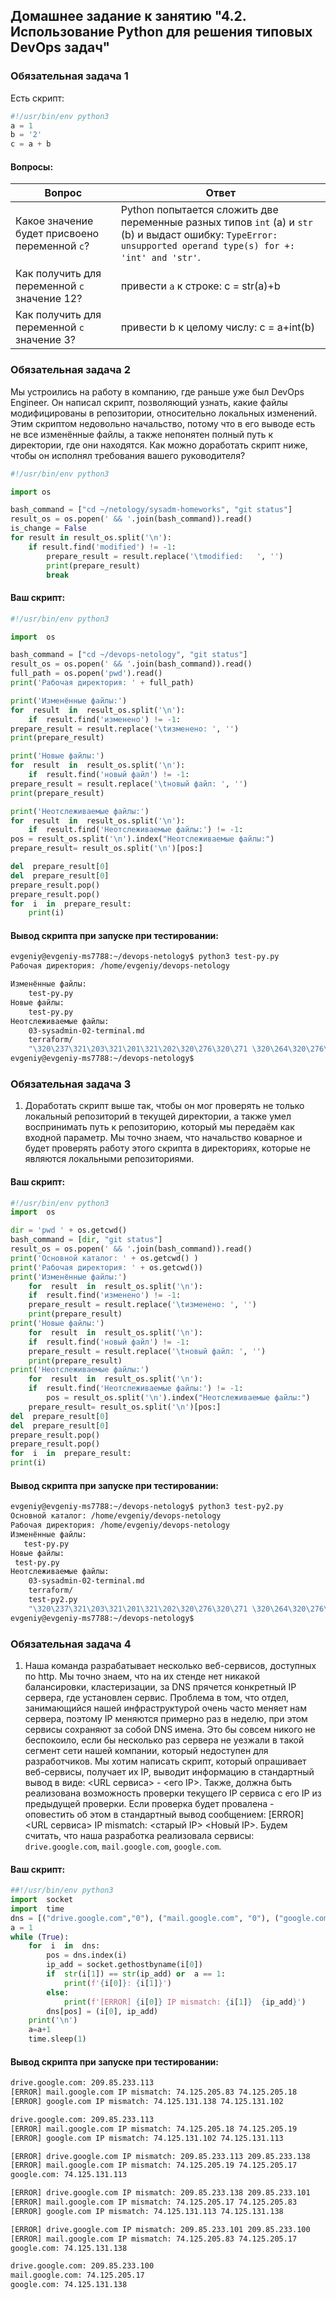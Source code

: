## Домашнее задание к занятию "4.2. Использование Python для решения типовых DevOps задач"

### Обязательная задача 1

Есть скрипт:
```python
#!/usr/bin/env python3
a = 1
b = '2'
c = a + b
```

#### Вопросы:
| Вопрос  | Ответ |
| ------------- | ------------- |
| Какое значение будет присвоено переменной `c`?  | Python попытается сложить две переменные разных типов `int` (a) и `str` (b) и выдаст ошибку: `TypeError: unsupported operand type(s) for +: 'int' and 'str'`.  |
| Как получить для переменной `c` значение 12?  | привести `a` к строке: c = str(a)+b |
| Как получить для переменной `c` значение 3?  | привести b к целому числу: c = a+int(b)  |

### Обязательная задача 2
Мы устроились на работу в компанию, где раньше уже был DevOps Engineer. Он написал скрипт, позволяющий узнать, какие файлы модифицированы в репозитории, относительно локальных изменений. Этим скриптом недовольно начальство, потому что в его выводе есть не все изменённые файлы, а также непонятен полный путь к директории, где они находятся. Как можно доработать скрипт ниже, чтобы он исполнял требования вашего руководителя?

```python
#!/usr/bin/env python3

import os

bash_command = ["cd ~/netology/sysadm-homeworks", "git status"]
result_os = os.popen(' && '.join(bash_command)).read()
is_change = False
for result in result_os.split('\n'):
    if result.find('modified') != -1:
        prepare_result = result.replace('\tmodified:   ', '')
        print(prepare_result)
        break
```

#### Ваш скрипт:
```python
#!/usr/bin/env python3

import  os

bash_command = ["cd ~/devops-netology", "git status"]
result_os = os.popen(' && '.join(bash_command)).read()
full_path = os.popen('pwd').read()
print('Рабочая директория: ' + full_path)

print('Изменённые файлы:')
for  result  in  result_os.split('\n'):
	if  result.find('изменено') != -1:
prepare_result = result.replace('\tизменено: ', '')
print(prepare_result)

print('Новые файлы:')
for  result  in  result_os.split('\n'):
	if  result.find('новый файл') != -1:
prepare_result = result.replace('\tновый файл: ', '')
print(prepare_result)

print('Неотслеживаемые файлы:')
for  result  in  result_os.split('\n'):
	if  result.find('Неотслеживаемые файлы:') != -1:
pos = result_os.split('\n').index("Неотслеживаемые файлы:")
prepare_result= result_os.split('\n')[pos:]

del  prepare_result[0]
del  prepare_result[0]
prepare_result.pop()
prepare_result.pop()
for  i  in  prepare_result:
	print(i)
```

#### Вывод скрипта при запуске при тестировании:
```bash
evgeniy@evgeniy-ms7788:~/devops-netology$ python3 test-py.py 
Рабочая директория: /home/evgeniy/devops-netology

Изменённые файлы:
	test-py.py
Новые файлы:
	test-py.py
Неотслеживаемые файлы:
	03-sysadmin-02-terminal.md
	terraform/
	"\320\237\321\203\321\201\321\202\320\276\320\271 \320\264\320\276\320\272\321\203\320\274\320\265\320\275\321\202"
evgeniy@evgeniy-ms7788:~/devops-netology$
```

### Обязательная задача 3
1. Доработать скрипт выше так, чтобы он мог проверять не только локальный репозиторий в текущей директории, а также умел воспринимать путь к репозиторию, который мы передаём как входной параметр. Мы точно знаем, что начальство коварное и будет проверять работу этого скрипта в директориях, которые не являются локальными репозиториями.

#### Ваш скрипт:
```python
#!/usr/bin/env python3
import  os

dir = 'pwd ' + os.getcwd()
bash_command = [dir, "git status"]
result_os = os.popen(' && '.join(bash_command)).read()
print('Основной каталог: ' + os.getcwd() )
print('Рабочая директория: ' + os.getcwd())
print('Изменённые файлы:')
	for  result  in  result_os.split('\n'):
	if  result.find('изменено') != -1:
	prepare_result = result.replace('\tизменено: ', '')
	print(prepare_result)
print('Новые файлы:')
	for  result  in  result_os.split('\n'):
	if  result.find('новый файл') != -1:
	prepare_result = result.replace('\tновый файл: ', '')
	print(prepare_result)
print('Неотслеживаемые файлы:')
	for  result  in  result_os.split('\n'):
	if  result.find('Неотслеживаемые файлы:') != -1:
		pos = result_os.split('\n').index("Неотслеживаемые файлы:")
	prepare_result= result_os.split('\n')[pos:]
del  prepare_result[0]
del  prepare_result[0]
prepare_result.pop()
prepare_result.pop()
for  i  in  prepare_result:
print(i)
```

#### Вывод скрипта при запуске при тестировании:
```bash
evgeniy@evgeniy-ms7788:~/devops-netology$ python3 test-py2.py 
Основной каталог: /home/evgeniy/devops-netology
Рабочая директория: /home/evgeniy/devops-netology
Изменённые файлы:
   test-py.py
Новые файлы:
 test-py.py
Неотслеживаемые файлы:
	03-sysadmin-02-terminal.md
	terraform/
	test-py2.py
	"\320\237\321\203\321\201\321\202\320\276\320\271 \320\264\320\276\320\272\321\203\320\274\320\265\320\275\321\202"
evgeniy@evgeniy-ms7788:~/devops-netology$ 
```

### Обязательная задача 4
1. Наша команда разрабатывает несколько веб-сервисов, доступных по http. Мы точно знаем, что на их стенде нет никакой балансировки, кластеризации, за DNS прячется конкретный IP сервера, где установлен сервис. Проблема в том, что отдел, занимающийся нашей инфраструктурой очень часто меняет нам сервера, поэтому IP меняются примерно раз в неделю, при этом сервисы сохраняют за собой DNS имена. Это бы совсем никого не беспокоило, если бы несколько раз сервера не уезжали в такой сегмент сети нашей компании, который недоступен для разработчиков. Мы хотим написать скрипт, который опрашивает веб-сервисы, получает их IP, выводит информацию в стандартный вывод в виде: <URL сервиса> - <его IP>. Также, должна быть реализована возможность проверки текущего IP сервиса c его IP из предыдущей проверки. Если проверка будет провалена - оповестить об этом в стандартный вывод сообщением: [ERROR] <URL сервиса> IP mismatch: <старый IP> <Новый IP>. Будем считать, что наша разработка реализовала сервисы: `drive.google.com`, `mail.google.com`, `google.com`.

#### Ваш скрипт:
```python
##!/usr/bin/env python3
import  socket
import  time
dns = [("drive.google.com","0"), ("mail.google.com", "0"), ("google.com", "0")]
a = 1
while (True):
	for  i  in  dns:
		pos = dns.index(i)
		ip_add = socket.gethostbyname(i[0])
		if  str(i[1]) == str(ip_add) or  a == 1:
			print(f'{i[0]}: {i[1]}')
		else:
			print(f'[ERROR] {i[0]} IP mismatch: {i[1]}  {ip_add}')
		dns[pos] = (i[0], ip_add)
	print('\n')
	a=a+1
	time.sleep(1)
```

#### Вывод скрипта при запуске при тестировании:
```bash
drive.google.com: 209.85.233.113
[ERROR] mail.google.com IP mismatch: 74.125.205.83 74.125.205.18
[ERROR] google.com IP mismatch: 74.125.131.138 74.125.131.102

drive.google.com: 209.85.233.113
[ERROR] mail.google.com IP mismatch: 74.125.205.18 74.125.205.19
[ERROR] google.com IP mismatch: 74.125.131.102 74.125.131.113

[ERROR] drive.google.com IP mismatch: 209.85.233.113 209.85.233.138
[ERROR] mail.google.com IP mismatch: 74.125.205.19 74.125.205.17
google.com: 74.125.131.113

[ERROR] drive.google.com IP mismatch: 209.85.233.138 209.85.233.101
[ERROR] mail.google.com IP mismatch: 74.125.205.17 74.125.205.83
[ERROR] google.com IP mismatch: 74.125.131.113 74.125.131.138

[ERROR] drive.google.com IP mismatch: 209.85.233.101 209.85.233.100
[ERROR] mail.google.com IP mismatch: 74.125.205.83 74.125.205.17
google.com: 74.125.131.138

drive.google.com: 209.85.233.100
mail.google.com: 74.125.205.17
google.com: 74.125.131.138
```
